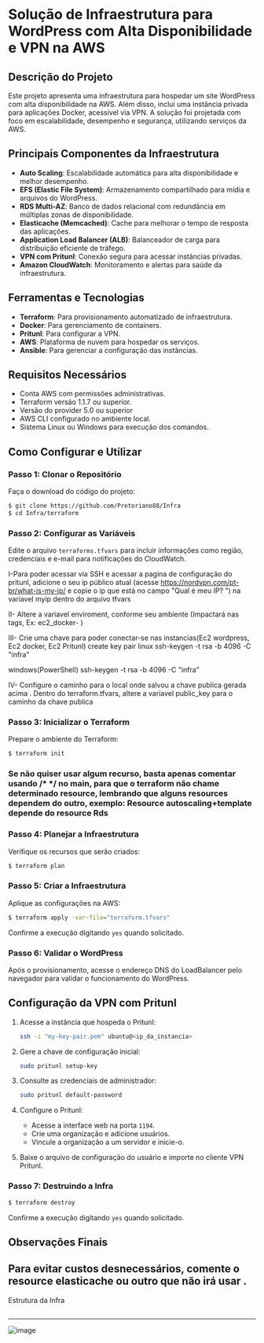 # Solução de Infraestrutura para WordPress com Alta Disponibilidade e VPN na AWS

## Descrição do Projeto
Este projeto apresenta uma infraestrutura para hospedar um site WordPress com alta disponibilidade na AWS. Além disso, inclui uma instância privada para aplicações Docker, acessível via VPN. A solução foi projetada com foco em escalabilidade, desempenho e segurança, utilizando serviços da AWS.

## Principais Componentes da Infraestrutura
- **Auto Scaling**: Escalabilidade automática para alta disponibilidade e melhor desempenho.
- **EFS (Elastic File System)**: Armazenamento compartilhado para mídia e arquivos do WordPress.
- **RDS Multi-AZ**: Banco de dados relacional com redundância em múltiplas zonas de disponibilidade.
- **Elasticache (Memcached)**: Cache para melhorar o tempo de resposta das aplicações.
- **Application Load Balancer (ALB)**: Balanceador de carga para distribuição eficiente de tráfego.
- **VPN com Pritunl**: Conexão segura para acessar instâncias privadas.
- **Amazon CloudWatch**: Monitoramento e alertas para saúde da infraestrutura.

## Ferramentas e Tecnologias
- **Terraform**: Para provisionamento automatizado de infraestrutura.
- **Docker**: Para gerenciamento de containers.
- **Pritunl**: Para configurar a VPN.
- **AWS**: Plataforma de nuvem para hospedar os serviços.
- **Ansible**: Para gerenciar a configuração das instâncias.

## Requisitos Necessários
- Conta AWS com permissões administrativas.
- Terraform versão 1.1.7 ou superior.
- Versão do provider 5.0 ou superior
- AWS CLI configurado no ambiente local.
- Sistema Linux ou Windows para execução dos comandos.

## Como Configurar e Utilizar

### Passo 1: Clonar o Repositório
Faça o download do código do projeto:
```bash
$ git clone https://github.com/Pretoriano88/Infra
$ cd Infra/terraform
```

### Passo 2: Configurar as Variáveis
Edite o arquivo `terraforms.tfvars` para incluir informações como região, credenciais e e-mail para notificações do CloudWatch.

I-Para poder acessar via SSH e acessar a pagina de configuração do pritunl, adicione o seu ip público atual (acesse https://nordvpn.com/pt-br/what-is-my-ip/ e copie o ip que está no campo  "Qual é meu IP? ") na variavel myip dentro do arquivo tfvars

II- Altere a variavel enviroment, conforme seu ambiente (Impactará nas tags, Ex: ec2_docker-<enviroment> ) 

III- Crie uma chave para poder conectar-se nas instancias(Ec2 wordpress, Ec2 docker, Ec2 Pritunl)
create key pair linux
ssh-keygen -t rsa -b 4096 -C "infra"

windows(PowerShell)
ssh-keygen -t rsa -b 4096 -C "infra"

IV- Configure o caminho para o local onde salvou a chave publica gerada acima . Dentro do terraform.tfvars, altere a variavel public_key para o caminho da chave publica 

### Passo 3: Inicializar o Terraform
Prepare o ambiente do Terraform:
```bash
$ terraform init
```
### Se não quiser usar algum recurso, basta apenas comentar usando /* */ no main, para que o terraform não chame determinado resource, lembrando que alguns resources dependem do outro, exemplo: Resource autoscaling+template depende do resource Rds  

### Passo 4: Planejar a Infraestrutura
Verifique os recursos que serão criados:
```bash
$ terraform plan 
```

### Passo 5: Criar a Infraestrutura
Aplique as configurações na AWS:
```bash
$ terraform apply -var-file="terraform.tfvars"
```
Confirme a execução digitando `yes` quando solicitado.

### Passo 6: Validar o WordPress
Após o provisionamento, acesse o endereço DNS do LoadBalancer pelo navegador para validar o funcionamento do WordPress.

## Configuração da VPN com Pritunl
1. Acesse a instância que hospeda o Pritunl:
   ```bash
   ssh -i "my-key-pair.pem" ubuntu@<ip_da_instancia>
   ```
2. Gere a chave de configuração inicial:
   ```bash
   sudo pritunl setup-key
   ```
3. Consulte as credenciais de administrador:
   ```bash
   sudo pritunl default-password
   ```
4. Configure o Pritunl:
   - Acesse a interface web na porta `1194`.
   - Crie uma organização e adicione usuários.
   - Vincule a organização a um servidor e inicie-o.

5. Baixe o arquivo de configuração do usuário e importe no cliente VPN Pritunl.


### Passo 7: Destruindo a Infra 
```bash
$ terraform destroy 
```
Confirme a execução digitando `yes` quando solicitado.


## Observações Finais

## Para evitar custos desnecessários, comente o resource **elasticache** ou outro que não irá usar . 

Estrutura da Infra 

 








##
---
![image](https://github.com/user-attachments/assets/e29f3645-c815-488f-bfee-01df9dc463e5)
